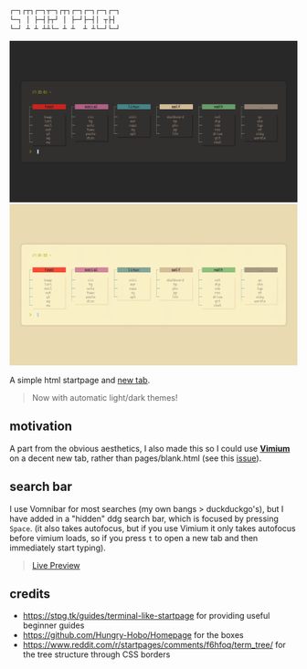 ```

┌─┐┌┬┐┌─┐┬─┐┌┬┐┌─┐┌─┐┌─┐┌─┐
└─┐ │ ├─┤├┬┘ │ ├─┘├─┤│ ┬├┤
└─┘ ┴ ┴ ┴┴└─ ┴ ┴  ┴ ┴└─┘└─┘

```
![](media/new-light.png)
![](media/new-dark.png)

A simple html startpage and [new tab](ext "custom new tab extension").

> Now with automatic light/dark themes!

## motivation

A part from the obvious aesthetics, I also made this so I could use **[Vimium](https://github.com/philc/vimium)** on a decent new tab, rather than pages/blank.html (see this [issue](https://github.com/philc/vimium/issues/1515 "issue link")).

## search bar
I use Vomnibar for most searches (my own bangs > duckduckgo's), but I have added in a "hidden" ddg search bar, which is focused by pressing `Space`. (it also takes autofocus, but if you use Vimium it only takes autofocus before vimium loads, so if you press `t` to open a new tab and then immediately start typing).

> [Live Preview](https://bachoseven.github.io/startpage/ "Live Preview")


## credits

- https://stpg.tk/guides/terminal-like-startpage for providing useful beginner guides
- https://github.com/Hungry-Hobo/Homepage for the boxes
- https://www.reddit.com/r/startpages/comments/f6hfoq/term_tree/ for the tree structure through CSS borders
